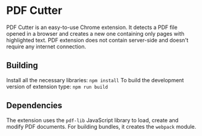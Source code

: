 # PDF Cutter

PDF Cutter is an easy-to-use Chrome extension. It detects a PDF file opened in a browser and creates a new one containing only pages with highlighted text. PDF extension does not contain server-side and doesn't require any internet connection. 
## Building
Install all the necessary libraries: 
``
npm install
``
To build the development version of extension type:
``
npm run build
``
## Dependencies
The extension uses the `pdf-lib` JavaScript library to load, create and modify PDF documents. For building bundles, it creates the `webpack` module.
